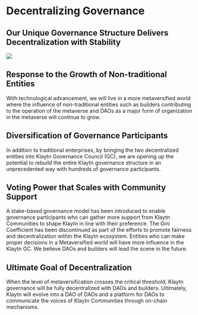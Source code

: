 # Decentralizing Governance

## Our Unique Governance Structure Delivers Decentralization with Stability

![](/img/learn/governance.png)

## Response to the Growth of Non-traditional Entities <a href="#response-to-non-traditional-entities" id="response-to-non-traditional-entities"></a>

With technological advancement, we will live in a more metaversified world where the influence of non-traditional entities such as builders contributing to the operation of the metaverse and DAOs as a major form of organization in the metaverse will continue to grow.

## Diversification of Governance Participants <a href="#diversification-of-governance-participants" id="diversification-of-governance-participants"></a>

In addition to traditional enterprises, by bringing the two decentralized entities into Klaytn Governance Council (GC), we are opening up the potential to rebuild the entire Klaytn governance structure in an unprecedented way with hundreds of governance participants.

## Voting Power that Scales with Community Support <a href="#voting-power-that-scales-with-community-support" id="voting-power-that-scales-with-community-support"></a>

A stake-based governance model has been introduced to enable governance participants who can gather more support from Klaytn Communities to shape Klaytn in line with their preference. The Gini Coefficient has been discontinued as part of the efforts to promote fairness and decentralization within the Klaytn ecosystem. Entities who can make proper decisions in a Metaversified world will have more influence in the Klaytn GC. We believe DAOs and builders will lead the scene in the future.

## Ultimate Goal of Decentralization <a href="#ultimate-goal-of-decentralization" id="ultimate-goal-of-decentralization"></a>

When the level of metaversification crosses the critical threshold, Klaytn governance will be fully decentralized with DAOs and builders. Ultimately, Klaytn will evolve into a DAO of DAOs and a platform for DAOs to communicate the voices of Klaytn Communities through on-chain mechanisms.
